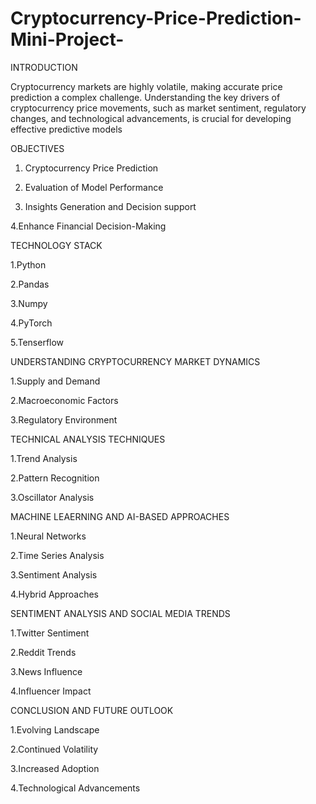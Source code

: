 
# Cryptocurrency-Price-Prediction-Mini-Project-

INTRODUCTION

 Cryptocurrency markets are highly volatile, making accurate price prediction a complex challenge. Understanding the key drivers of cryptocurrency price movements, such as market 
 sentiment, 
 regulatory changes, and technological advancements, is crucial for developing effective predictive models

OBJECTIVES
1. Cryptocurrency Price Prediction

2. Evaluation of Model Performance

3. Insights Generation and Decision support

4.Enhance Financial Decision-Making





TECHNOLOGY STACK

1.Python

2.Pandas   

3.Numpy

4.PyTorch

5.Tenserflow





UNDERSTANDING CRYPTOCURRENCY MARKET DYNAMICS

1.Supply and Demand

2.Macroeconomic Factors

3.Regulatory Environment





TECHNICAL ANALYSIS TECHNIQUES

1.Trend Analysis

2.Pattern Recognition

3.Oscillator Analysis





MACHINE LEAERNING AND AI-BASED APPROACHES

1.Neural Networks

2.Time Series Analysis

3.Sentiment Analysis

4.Hybrid Approaches





SENTIMENT ANALYSIS AND SOCIAL MEDIA TRENDS

1.Twitter Sentiment

2.Reddit Trends

3.News Influence

4.Influencer Impact





CONCLUSION AND FUTURE OUTLOOK

1.Evolving Landscape

2.Continued Volatility

3.Increased Adoption

4.Technological Advancements
